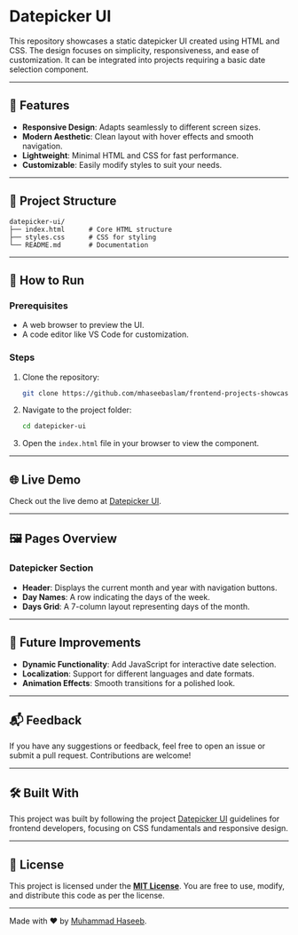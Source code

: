 # Datepicker UI

This repository showcases a static datepicker UI created using HTML and CSS. The design focuses on simplicity, responsiveness, and ease of customization. It can be integrated into projects requiring a basic date selection component.

---

## 🌟 Features

- **Responsive Design**: Adapts seamlessly to different screen sizes.
- **Modern Aesthetic**: Clean layout with hover effects and smooth navigation.
- **Lightweight**: Minimal HTML and CSS for fast performance.
- **Customizable**: Easily modify styles to suit your needs.

---

## 📂 Project Structure

```
datepicker-ui/
├── index.html      # Core HTML structure
├── styles.css      # CSS for styling
└── README.md       # Documentation
```

---

## 🚀 How to Run

### Prerequisites

- A web browser to preview the UI.
- A code editor like VS Code for customization.

### Steps

1. Clone the repository:
   ```bash
   git clone https://github.com/mhaseebaslam/frontend-projects-showcase/tree/main/projects/beginner-level/css/datepicker-ui.git
   ```
2. Navigate to the project folder:
   ```bash
   cd datepicker-ui
   ```
3. Open the `index.html` file in your browser to view the component.

---

## 🌐 Live Demo

Check out the live demo at [Datepicker UI](https://mhaseebaslam.github.io/frontend-projects-showcase/projects/beginner-level/css/datepicker-ui/).

---

## 🖼️ Pages Overview

### Datepicker Section

- **Header**: Displays the current month and year with navigation buttons.
- **Day Names**: A row indicating the days of the week.
- **Days Grid**: A 7-column layout representing days of the month.

---

## 🔮 Future Improvements

- **Dynamic Functionality**: Add JavaScript for interactive date selection.
- **Localization**: Support for different languages and date formats.
- **Animation Effects**: Smooth transitions for a polished look.

---

## 📬 Feedback

If you have any suggestions or feedback, feel free to open an issue or submit a pull request. Contributions are welcome!

---

## 🛠️ Built With

This project was built by following the project [Datepicker UI](https://roadmap.sh/projects/datepicker-ui) guidelines for frontend developers, focusing on CSS fundamentals and responsive design.

---

## 📄 License

This project is licensed under the **[MIT License](https://opensource.org/license/mit)**. You are free to use, modify, and distribute this code as per the license.

---

Made with ❤️ by [Muhammad Haseeb](https://github.com/mhaseebaslam).
